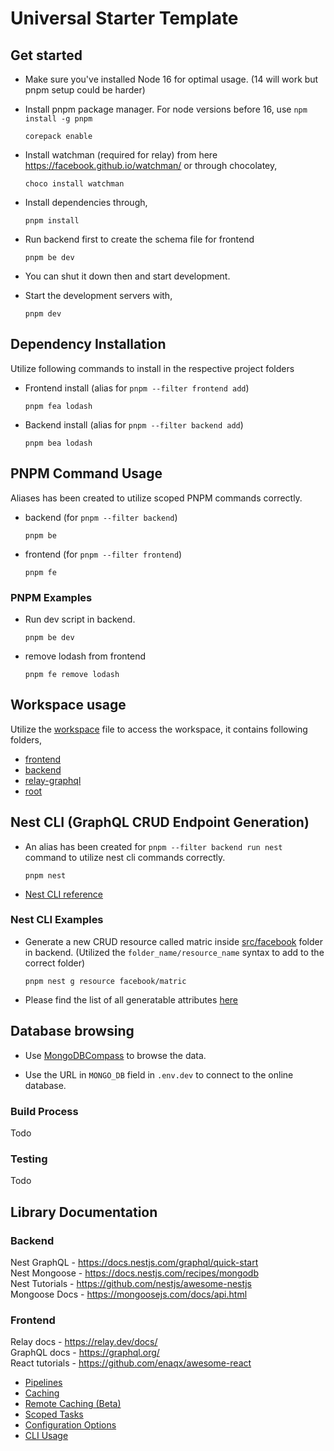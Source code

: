 # Universal Starter Template 

## Get started

- Make sure you've installed Node 16 for optimal usage. (14 will work but pnpm setup could be harder)
- Install pnpm package manager. For node versions before 16, use `npm install -g pnpm`
  ```
  corepack enable
  ```
- Install watchman (required for relay) from here https://facebook.github.io/watchman/ or through chocolatey,

  ```
  choco install watchman
  ```

- Install dependencies through,

  ```
  pnpm install
  ```
- Run backend first to create the schema file for frontend

    ```
    pnpm be dev
    ```
- You can shut it down then and start development. 
- Start the development servers with,

  ```
  pnpm dev
  ```

## Dependency Installation

Utilize following commands to install in the respective project folders

- Frontend install (alias for `pnpm --filter frontend add`)

  ```
  pnpm fea lodash
  ```

- Backend install (alias for `pnpm --filter backend add`)

  ```
  pnpm bea lodash
  ```

## PNPM Command Usage

Aliases has been created to utilize scoped PNPM commands correctly.

- backend (for `pnpm --filter backend`)
  ```
  pnpm be
  ```
- frontend (for `pnpm --filter frontend`)
  ```
  pnpm fe
  ```

### PNPM Examples

- Run dev script in backend.
  ```
  pnpm be dev
  ```
- remove lodash from frontend
  ```
  pnpm fe remove lodash
  ```

## Workspace usage

Utilize the [workspace](seamless-analytics.code-workspace) file to access the workspace, it contains following folders,

- [frontend](apps/frontend/)
- [backend](apps/backend/)
- [relay-graphql](packages/relay-graphql//)
- [root](/)

## Nest CLI (GraphQL CRUD Endpoint Generation)

- An alias has been created for `pnpm --filter backend run nest` command to utilize nest cli commands correctly.
  ```
  pnpm nest
  ```
- [Nest CLI reference](https://docs.nestjs.com/cli/overview)

### Nest CLI Examples

- Generate a new CRUD resource called matric inside [src/facebook](apps/backend/src/facebook/) folder in backend. (Utilized the `folder_name/resource_name` syntax to add to the correct folder)
  ```
  pnpm nest g resource facebook/matric
  ```
- Please find the list of all generatable attributes [here](https://docs.nestjs.com/cli/usages#arguments-1)

## Database browsing

- Use [MongoDBCompass](https://www.mongodb.com/try/download/compass) to browse the data.

- Use the URL in `MONGO_DB` field in `.env.dev` to connect to the online database.

### Build Process

Todo

### Testing

Todo

## Library Documentation

### Backend

Nest GraphQL - https://docs.nestjs.com/graphql/quick-start  
Nest Mongoose - https://docs.nestjs.com/recipes/mongodb  
Nest Tutorials - https://github.com/nestjs/awesome-nestjs  
Mongoose Docs - https://mongoosejs.com/docs/api.html

### Frontend

Relay docs - https://relay.dev/docs/  
GraphQL docs - https://graphql.org/  
React tutorials - https://github.com/enaqx/awesome-react

- [Pipelines](https://turborepo.org/docs/core-concepts/pipelines)
- [Caching](https://turborepo.org/docs/core-concepts/caching)
- [Remote Caching (Beta)](https://turborepo.org/docs/core-concepts/remote-caching)
- [Scoped Tasks](https://turborepo.org/docs/core-concepts/scopes)
- [Configuration Options](https://turborepo.org/docs/reference/configuration)
- [CLI Usage](https://turborepo.org/docs/reference/command-line-reference)
